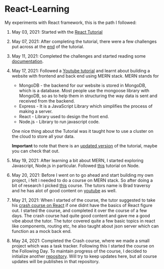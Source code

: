 # React-Learning
My experiments with React framework, this is the path I followed:
1. May 03, 2021: Started with the [React Tutorial](https://reactjs.org/tutorial/tutorial.html)
2. May 07, 2021: After completing the tutorial, there were a few challenges put across at the [end](https://reactjs.org/tutorial/tutorial.html#wrapping-up) of the tutorial.
3. May 11, 2021: Completed the challenges and started reading some [documentation](https://reactjs.org/docs/hello-world.html).
4. May 17, 2021: Followed a [Youtube tutorial](https://www.youtube.com/watch?v=7CqJlxBYj-M) and learnt about building a website with frontend and back end using MERN stack. MERN stands for 
   - MongoDB  - the backend for our website is stored in MongoDB, which is a database. Most people use the mongoose library with MongoDB, so as to help them in structuring the way data is sent and received from the backend.
   - Express  - It is a JavaScript Library which simplifies the process of making a server.
   - React    - Library used to design the front end.   
   - Node.js  - Library to run javascript code.
  
    One nice thing about the Tutorial was it taught how to use a cluster on the cloud to store all your data.
    
    **Important** to note that there is an [updated version](https://www.youtube.com/watch?v=mrHNSanmqQ4) of the tutorial, maybe you can check that out. 
5. May 19, 2021: After learning a bit about MERN, I started exploring Javascript, Node.js in particular. Followed [this](https://www.youtube.com/watch?v=TlB_eWDSMt4) tutorial on Node.
6. May 20, 2021: Before I went on to go ahead and start building my own project, i felt i needed to do a course on MERN stack. So after doing a bit of research I picked [this](https://www.udemy.com/course/mern-stack-front-to-back/learn/lecture/10055132#overview) course. The tutors name is Brad traversy and he has alot of good content on [youtube](https://www.youtube.com/channel/UC29ju8bIPH5as8OGnQzwJyA) as well. 
7. May 21, 2021: When I started of the course, the tutor suggested to take his [crash course on React](https://www.youtube.com/watch?v=w7ejDZ8SWv8) if one didnt have the basics of React figure out. I started the course, and completed it over the course of a few days. The crash course had quite good content and gave me a good vibe about the tutor. The tutor covered quite a few basic topics in react like components, routing etc, he also taught about json server which can function as a mock back end.
8. May 24, 2021: Completed the Crash course, where we made a small project which was a task tracker. Following this I started the course on the Following Day. To maintain progress of the course, I decided to initialize another [repository](https://github.com/vybhavpai/MERN-Stack). Will try to keep updates here, but all course updates will be publishes in that repository.
